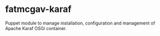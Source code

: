 fatmcgav-karaf
==============

Puppet module to manage installation, configuration and management of Apache Karaf OSGi container.

